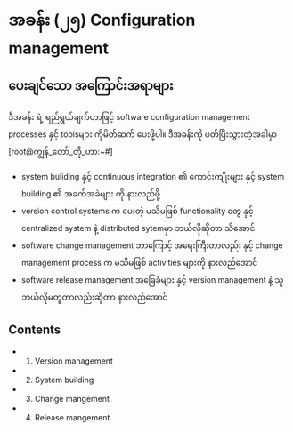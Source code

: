 # အခန်း (၂၅) Configuration management
## ပေးချင်သော အကြောင်းအရာများ
ဒီအခန်း ရဲ့ ရည်ရွယ်ချက်ဟာဖြင့် software configuration management processes နှင့် toolsများ ကိုမိတ်ဆက်  ပေးဖို့ပါ။
ဒီအခန်းကို ဖတ်ပြီးသွားတဲ့အခါမှာ [root@ကျွန်_တော်_တို_ဟာ:~#]
- system buliding နှင့် continuous integration ၏ ကောင်းကျိုးများ နှင့် system building ၏ အခက်အခဲများ ကို နားလည်ဖို့
- version control systems က ပေးတဲ့ မသိမဖြစ် functionality တွေ နှင့် centralized system နဲ့ distributed sytemမှာ ဘယ်လိုဆိုတာ သိအောင် 
- software change management ဘာကြောင့် အရေးကြီးတာလည်း နှင့် change management process က မသိမဖြစ် activities များကို နားလည်အောင်
- software release management အခြေခံများ နှင့် version management နဲ့ သူ ဘယ်လိုမတူတာလည်းဆိုတာ  နားလည်အောင်

## Contents
- 1. Version management
- 2. System building
- 3. Change mangement
- 4. Release mangement
